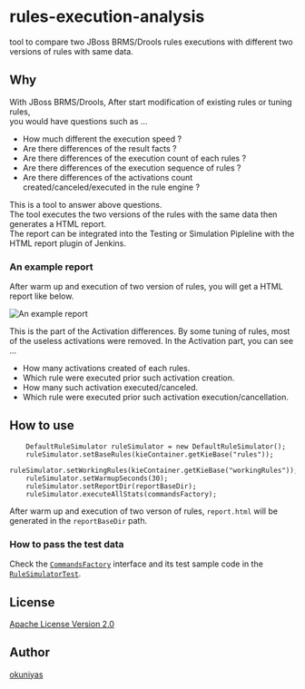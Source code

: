 # rules-execution-analysis
tool to compare two JBoss BRMS/Drools rules executions with different two versions of rules with same data.

## Why

With JBoss BRMS/Drools, After start modification of existing rules or tuning rules,<BR>
you would have questions such as ...


+ How much different the execution speed ?
+ Are there differences of the result facts ?
+ Are there differences of the execution count of each rules ?
+ Are there differences of the execution sequence of rules ?
+ Are there differences of the activations count created/canceled/executed in the rule engine ?


This is a tool to answer above questions.<BR>
The tool executes the two versions of the rules with the same data then generates a HTML report.<BR>
The report can be integrated into the Testing or Simulation Pipleline with the HTML report plugin of Jenkins.


### An example report

After warm up and execution of two version of rules, you will get a  HTML report like below.

![An example report](images/activation_report.png)

This is the part of the Activation differences. By some tuning of rules, most of the useless activations were removed. In the Activation part, you can see ...

+ How many activations created of each rules.
+ Which rule were executed prior such activation creation.
+ How many such activation executed/canceled.
+ Which rule were executed prior such activation execution/cancellation.

## How to use

```
    DefaultRuleSimulator ruleSimulator = new DefaultRuleSimulator();
    ruleSimulator.setBaseRules(kieContainer.getKieBase("rules"));
    ruleSimulator.setWorkingRules(kieContainer.getKieBase("workingRules"));
    ruleSimulator.setWarmupSeconds(30);
    ruleSimulator.setReportDir(reportBaseDir);
    ruleSimulator.executeAllStats(commandsFactory);
```

After warm up and execution of two verson of rules,
`report.html` will be generated in the `reportBaseDir` path.

### How to pass the test data

Check the [`CommandsFactory`](src/main/java/com/redhat/example/rules/runtimestats/RuleRuntimeCompareService.java#L118) interface and its test sample code in the [`RuleSimulatorTest`](src/test/java/com/redhat/example/rules/runtimestats/test/RuleSimulatorTest.java).

## License

[Apache License Version 2.0](https://www.apache.org/licenses/LICENSE-2.0.html)

## Author

[okuniyas](https://github.com/okuniyas)

